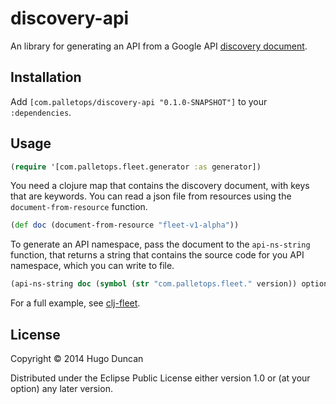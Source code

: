 # discovery-api

An library for generating an API from a Google API
[discovery document][discovery-document].

## Installation

Add `[com.palletops/discovery-api "0.1.0-SNAPSHOT"]` to your `:dependencies`.

## Usage

```clj
(require '[com.palletops.fleet.generator :as generator])
```

You need a clojure map that contains the discovery document, with keys
that are keywords.  You can read a json file from resources using the
`document-from-resource` function.

```clj
(def doc (document-from-resource "fleet-v1-alpha"))
```

To generate an API namespace, pass the document to the `api-ns-string`
function, that returns a string that contains the source code for you
API namespace, which you can write to file.

```clj
(api-ns-string doc (symbol (str "com.palletops.fleet." version)) options)
```

For a full example, see [clj-fleet][clj-fleet-generator].

## License

Copyright © 2014 Hugo Duncan

Distributed under the Eclipse Public License either version 1.0 or (at
your option) any later version.

[discovery-document]:https://developers.google.com/discovery/v1/reference/apis "Google Discovery Document"
[clj-fleet-generator]:https://github.com/palletops/clj-fleet/blob/develop/dev-src/com/palletops/fleet/generator.clj "Fleet API generator"
